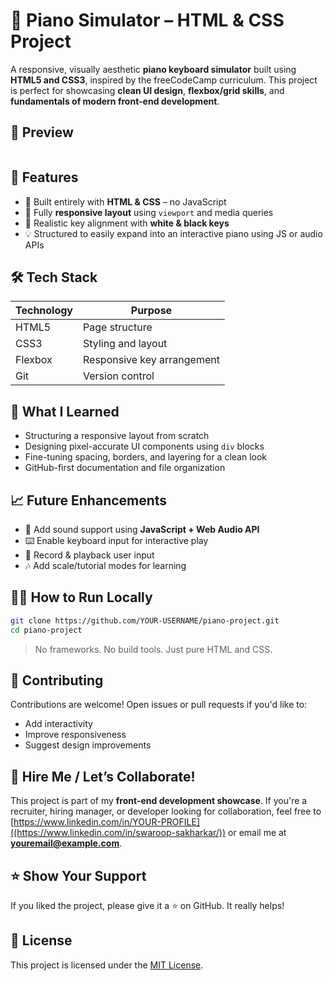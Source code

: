 

# 🎹 Piano Simulator – HTML & CSS Project

A responsive, visually aesthetic **piano keyboard simulator** built using **HTML5 and CSS3**, inspired by the freeCodeCamp curriculum. This project is perfect for showcasing **clean UI design**, **flexbox/grid skills**, and **fundamentals of modern front-end development**.


## 📸 Preview
<html>
  <img src="" alt=""/>
</html>


## 🚀 Features

- 🎨 Built entirely with **HTML & CSS** – no JavaScript
- 📱 Fully **responsive layout** using `viewport` and media queries
- 🎹 Realistic key alignment with **white & black keys**
- 💡 Structured to easily expand into an interactive piano using JS or audio APIs



## 🛠️ Tech Stack

| Technology | Purpose                     |
|------------|-----------------------------|
| HTML5      | Page structure              |
| CSS3       | Styling and layout          |
| Flexbox    | Responsive key arrangement  |
| Git        | Version control             |




## 🧠 What I Learned

- Structuring a responsive layout from scratch  
- Designing pixel-accurate UI components using `div` blocks  
- Fine-tuning spacing, borders, and layering for a clean look  
- GitHub-first documentation and file organization


## 📈 Future Enhancements

- 🎵 Add sound support using **JavaScript + Web Audio API**
- ⌨️ Enable keyboard input for interactive play
- 🎤 Record & playback user input
- 🎶 Add scale/tutorial modes for learning



## 🧑‍💻 How to Run Locally

```bash
git clone https://github.com/YOUR-USERNAME/piano-project.git
cd piano-project

````

> No frameworks. No build tools. Just pure HTML and CSS.



## 🤝 Contributing

Contributions are welcome! Open issues or pull requests if you'd like to:

* Add interactivity
* Improve responsiveness
* Suggest design improvements



## 💼 Hire Me / Let’s Collaborate!

This project is part of my **front-end development showcase**. If you're a recruiter, hiring manager, or developer looking for collaboration, feel free to [https://www.linkedin.com/in/YOUR-PROFILE]((https://www.linkedin.com/in/swaroop-sakharkar/)) or email me at **[youremail@example.com](mailto:swaroops.s.7073@gmail.com)**.



## ⭐️ Show Your Support

If you liked the project, please give it a ⭐️ on GitHub. It really helps!



## 📜 License

This project is licensed under the [MIT License](LICENSE).
